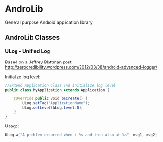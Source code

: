 AndroLib
========

General purpose Android application library


AndroLib Classes
----------------
### ULog - Unified Log ###

Based on a Jeffrey Blattman post
http://zerocredibility.wordpress.com/2012/03/08/android-advanced-logger/


Initialize log level:

```java
//Extend Application class and initialize log level
public class MyApplication extends Application {

    @Override public void onCreate() {
        ULog.setTag("ApplicationName");
        ULog.setLevel(ALog.Level.D);
    }
}
```

Usage:

```java
ULog.w("A problem occurred when i %s and then also at %s", msg1, msg2);
```